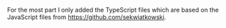 For the most part I only added the TypeScript files which are based on the
JavaScript files from https://github.com/sekwiatkowski.
